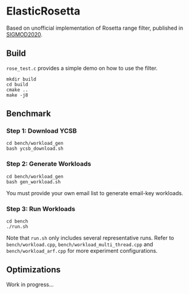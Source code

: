 # ElasticRosetta

Based on unofficial implementation of Rosetta range filter, published in [SIGMOD2020](https://stratos.seas.harvard.edu/files/stratos/files/rosetta.pdf).

## Build

`rose_test.c` provides a simple demo on how to use the filter.

```
mkdir build
cd build
cmake ..
make -j8
```

## Benchmark

### Step 1: Download YCSB

```
cd bench/workload_gen
bash ycsb_download.sh
```

### Step 2: Generate Workloads

```
cd bench/workload_gen
bash gen_workload.sh
```

You must provide your own email list to generate email-key workloads.

### Step 3: Run Workloads

```
cd bench
./run.sh
```

Note that `run.sh` only includes several representative runs. Refer to `bench/workload.cpp`, `bench/workload_multi_thread.cpp` and `bench/workload_arf.cpp` for more experiment configurations.

## Optimizations

Work in progress...
